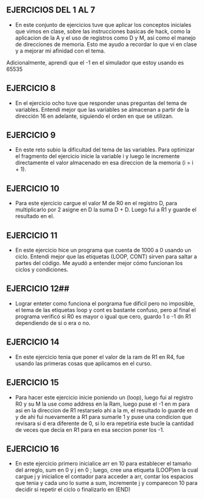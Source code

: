 ## EJERCICIOS DEL 1 AL 7 ##
* En este conjunto de ejercicios tuve que aplicar los conceptos iniciales que vimos en clase, sobre las instrucciones basicas de hack, como la aplicacion de la A y el uso de registros como D y M, así como el manejo de direcciones de memoria. Esto me ayudo a recordar lo que vi en clase y a mejorar mi afinidad con el tema.


Adicionalmente, aprendi que el -1 en el simulador que estoy usando es 65535 


## EJERCICIO 8 ##
* En el ejercicio ocho tuve que responder unas preguntas del tema de variables.
Entendi mejor que las variables se almacenan a partir de la dirección 16 en adelante, siguiendo el orden en que se utilizan.

## EJERCICIO 9 ##
* En este reto subio la dificultad del tema de las variables. Para optimizar el fragmento del ejercicio inicie la variable i y luego le incremente directamente el valor almacenado en esa direccion de la memoria  (i = i + 1).

## EJERCICIO 10 ##
* Para este ejercicio cargue el valor M de R0 en el registro  D, para multiplicarlo por 2 asigne en D la suma D + D. Luego fui a R1 y guarde el resultado en el.

## EJERCICIO 11 ##
* En este ejercicio hice un programa que cuenta de 1000 a 0 usando un ciclo. Entendi mejor que las etiquetas (LOOP, CONT) sirven para saltar a partes del código. Me ayudó a entender mejor cómo funcionan los ciclos y condiciones.

## EJERCICIO 12##
* Lograr enteter como funciona el porgrama fue dificil pero no imposible, el tema de las etiquetas loop y cont es bastante confuso, pero al final el programa verificó si R0 es mayor o igual que cero, guardo 1 o -1 dn R1 dependiendo de si o era o no. 

## EJERCICIO 14 ##
* En este ejercicio tenia que poner el valor de la ram de R1 en R4, fue usando las primeras cosas que aplicamos en el curso.

## EJERCICIO 15 ##
* Para hacer este ejercicio inicie poniendo un (loop), luego fui al registro R0 y su M la use como address en la Ram, luego puse el -1 en m para asi en la direccion de R1 restarselo ahi a la m, el resultado lo guarde en d y de ahi fui nuevamente a R1 para sumarle 1 y puse una condicion que revisara si d era diferente de 0, si lo era repetiria este bucle la cantidad de veces que decia en R1 para en esa seccion poner los -1.

## EJERCICIO 16 ##
* En este ejercicio primero inicialice arr en 10 para establecer el tamaño del arreglo, sum en 0 y j en 0 ; luego, cree una etiqueta (LOOP)en la cual cargue j y inicialice el contador para acceder a arr, contar los espacios que tenia y cada uno lo sume a sum,  incremente j y comparecon 10 para decidir si repetir el ciclo o finalizarlo en (END)

